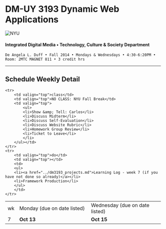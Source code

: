 # DM-UY 3193 Dynamic Web Applications

![NYU](http://ws2.polishedsolid.com/de/nyu_soe_logo.png)
#### Integrated Digital Media • Technology, Culture & Society Department

    De Angela L. Duff • Fall 2014 • Mondays & Wednesdays • 4:30-6:20PM • Room: 2MTC MAGNET 811 • 3 credit hrs

---

## Schedule Weekly Detail

<table>
<tr>
<td>wk</td>
<td>Monday (due on date listed)</td>
<td>Wednesday (due on date listed)</td>
</tr>
<!-- dates -->
    <tr>
        <td valign="top" width="4%">7</td>
        <td valign="top" width="48%"><strong>Oct 13</strong></td>
        <td valign="top" width="48%"><strong>Oct 15</strong></td>
    </tr>

    <tr>
        <td valign="top">class</td>
        <td valign="top">NO CLASS: NYU Fall Break</td>
        <td valign="top">
            <ul>
            <li>Show &amp; Tell: Carlos</li>
            <li>Discuss Midterm</li>
            <li>Discuss Self-Evaluation</li>
            <li>Discuss Website Rubric</li>
            <li>Homework Group Review</li>
            <li>Ticket to Leave</li>
            </li>
        </ul></td>
    </tr>
    <tr>
        <td valign="top">do</td>
        <td valign="top"></td>
        <td>
        <ul>
        <li><a href="../dm3193_projects.md">Learning Log - week 7 (if you have not done so already)</a></li>
        <li>Framework Production</li>
        </ul>  
        </td>
    </tr>

</table>
